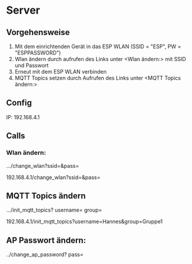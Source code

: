 # Server

## Vorgehensweise
1) Mit dem einrichtenden Gerät in das ESP WLAN (SSID = "ESP", PW = "ESPPASSWORD")
2) Wlan ändern durch aufrufen des Links unter <Wlan ändern:> mit SSID und Passwort
3) Erneut mit dem ESP WLAN verbinden
4) MQTT Topics setzen durch Aufrufen des Links unter <MQTT Topics ändern:>
   
## Config
IP: 192.168.4.1

## Calls
### Wlan ändern:
.../change_wlan?ssid=&pass=

192.168.4.1/change_wlan?ssid=<ssid>&pass=<pwd>

## MQTT Topics ändern
.../init_mqtt_topics?
    username=
    group=


192.168.4.1/init_mqtt_topics?username=Hannes&group=Gruppe1

## AP Passwort ändern:
../change_ap_password?
    pass=